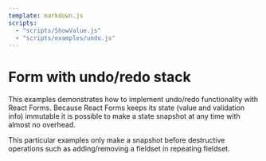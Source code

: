 ```yaml
---
template: markdown.js
scripts:
  - "scripts/ShowValue.js"
  - "scripts/examples/undo.js"
---
```


# Form with undo/redo stack

This examples demonstrates how to implement undo/redo functionality with React
Forms. Because React Forms keeps its state (value and validation info) immutable
it is possible to make a state snapshot at any time with almost no overhead.

This particular examples only make a snapshot before destructive operations such
as adding/removing a fieldset in repeating fieldset.

<div id="example"></div>
